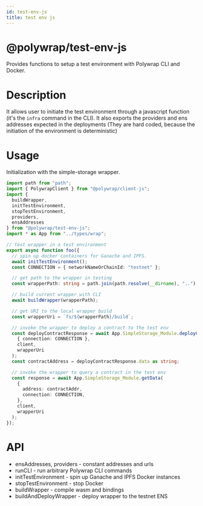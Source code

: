 ```yaml
---
id: test-env-js
title: test env js
---
```


# @polywrap/test-env-js

Provides functions to setup a test environment with Polywrap CLI and Docker.

# Description

It allows user to initiate the test environment through a javascript function (it's the `infra` command in the CLI). It also exports the providers and ens addresses expected in the deployments (They are hard coded, because the initiation of the environment is deterministic)

# Usage

Initialization with the simple-storage wrapper.

``` typescript
import path from "path";
import { PolywrapClient } from "@polywrap/client-js";
import {
  buildWrapper,
  initTestEnvironment,
  stopTestEnvironment,
  providers,
  ensAddresses
} from "@polywrap/test-env-js";
import * as App from "../types/wrap";

// test wrapper in a test environment
export async function foo({
  // spin up docker containers for Ganache and IPFS.
  await initTestEnvironment();
  const CONNECTION = { networkNameOrChainId: "testnet" };

  // get path to the wrapper in testing
  const wrapperPath: string = path.join(path.resolve(__dirname), "..");

  // build current wrapper with CLI
  await buildWrapper(wrapperPath);

  // get URI to the local wrapper build
  const wrapperUri = `fs/${wrapperPath}/build`;

  // invoke the wrapper to deploy a contract to the test env
  const deployContractResponse = await App.SimpleStorage_Module.deployContract(
    { connection: CONNECTION },
    client,
    wrapperUri
  );
  const contractAddress = deployContractResponse.data as string;

  // invoke the wrapper to query a contract in the test env
  const response = await App.SimpleStorage_Module.getData(
    {
      address: contractAddr,
      connection: CONNECTION,
    },
    client,
    wrapperUri
  );
});

```

# API

- ensAddresses, providers - constant addresses and urls
- runCLI - run arbitrary Polywrap CLI commands
- initTestEnvironment - spin up Ganache and IPFS Docker instances 
- stopTestEnvironment - stop Docker
- buildWrapper - compile wasm and bindings
- buildAndDeployWrapper - deploy wrapper to the testnet ENS
